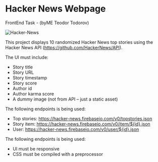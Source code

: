 # Hacker News Webpage

FrontEnd Task - (byME Teodor Todorov)

![Hacker-News](https://user-images.githubusercontent.com/75938303/132769834-d35c712b-38e5-450b-b76a-8126aad0c06e.png)



This project displays 10 randomized Hacker News top stories using the Hacker News API (https://github.com/HackerNews/API).


The UI must include:
* Story title
* Story URL
* Story timestamp
* Story score
* Author id
* Author karma score
* A dummy image (not from API – just a static asset)

The following endpoints is being used:
* Top stories: https://hacker-news.firebaseio.com/v0/topstories.json  
* Story item: https://hacker-news.firebaseio.com/v0/item/${id}.json
* User: https://hacker-news.firebaseio.com/v0/user/${id}.json 


The following endpoints is being used:
* UI must be responsive
* CSS must be compiled with a preprocessor
